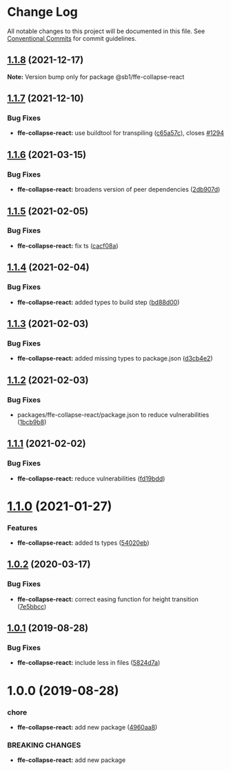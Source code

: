 # Change Log

All notable changes to this project will be documented in this file.
See [Conventional Commits](https://conventionalcommits.org) for commit guidelines.

## [1.1.8](https://github.com/SpareBank1/designsystem/compare/@sb1/ffe-collapse-react@1.1.7...@sb1/ffe-collapse-react@1.1.8) (2021-12-17)

**Note:** Version bump only for package @sb1/ffe-collapse-react





## [1.1.7](https://github.com/SpareBank1/designsystem/compare/@sb1/ffe-collapse-react@1.1.6...@sb1/ffe-collapse-react@1.1.7) (2021-12-10)


### Bug Fixes

* **ffe-collapse-react:** use buildtool for transpiling ([c65a57c](https://github.com/SpareBank1/designsystem/commit/c65a57cc5adb4ec191d9d25f66f28a9c8264e70d)), closes [#1294](https://github.com/SpareBank1/designsystem/issues/1294)





## [1.1.6](https://github.com/SpareBank1/designsystem/compare/@sb1/ffe-collapse-react@1.1.5...@sb1/ffe-collapse-react@1.1.6) (2021-03-15)


### Bug Fixes

* **ffe-collapse-react:** broadens version of peer dependencies ([2db907d](https://github.com/SpareBank1/designsystem/commit/2db907d88e81630645fb865c92f5c6494275b452))





## [1.1.5](https://github.com/SpareBank1/designsystem/compare/@sb1/ffe-collapse-react@1.1.4...@sb1/ffe-collapse-react@1.1.5) (2021-02-05)


### Bug Fixes

* **ffe-collapse-react:** fix ts ([cacf08a](https://github.com/SpareBank1/designsystem/commit/cacf08a2e4ab5b9fa65f6e6eb55ae3e7b63ddee5))





## [1.1.4](https://github.com/SpareBank1/designsystem/compare/@sb1/ffe-collapse-react@1.1.3...@sb1/ffe-collapse-react@1.1.4) (2021-02-04)


### Bug Fixes

* **ffe-collapse-react:** added types to build step ([bd88d00](https://github.com/SpareBank1/designsystem/commit/bd88d00cdc84ff75601c4d651befa445c2c1fbf5))





## [1.1.3](https://github.com/SpareBank1/designsystem/compare/@sb1/ffe-collapse-react@1.1.2...@sb1/ffe-collapse-react@1.1.3) (2021-02-03)


### Bug Fixes

* **ffe-collapse-react:** added missing types to package.json ([d3cb4e2](https://github.com/SpareBank1/designsystem/commit/d3cb4e25b18aa430276f645df274e3670c9e676a))





## [1.1.2](https://github.com/SpareBank1/designsystem/compare/@sb1/ffe-collapse-react@1.1.1...@sb1/ffe-collapse-react@1.1.2) (2021-02-03)


### Bug Fixes

* packages/ffe-collapse-react/package.json to reduce vulnerabilities ([1bcb9b8](https://github.com/SpareBank1/designsystem/commit/1bcb9b8e270894902982c579f28ca49c1555f3e2))





## [1.1.1](https://github.com/SpareBank1/designsystem/compare/@sb1/ffe-collapse-react@1.1.0...@sb1/ffe-collapse-react@1.1.1) (2021-02-02)


### Bug Fixes

* **ffe-collapse-react:** reduce vulnerabilities ([fd19bdd](https://github.com/SpareBank1/designsystem/commit/fd19bdd19a51a03052db301123eadbcd95908ec7))





# [1.1.0](https://github.com/SpareBank1/designsystem/compare/@sb1/ffe-collapse-react@1.0.2...@sb1/ffe-collapse-react@1.1.0) (2021-01-27)


### Features

* **ffe-collapse-react:** added ts types ([54020eb](https://github.com/SpareBank1/designsystem/commit/54020eb9ce9a90b513adf88b28e7f2211e3fbe0b))





## [1.0.2](https://github.com/SpareBank1/designsystem/compare/@sb1/ffe-collapse-react@1.0.1...@sb1/ffe-collapse-react@1.0.2) (2020-03-17)

### Bug Fixes

-   **ffe-collapse-react:** correct easing function for height transition ([7e5bbcc](https://github.com/SpareBank1/designsystem/commit/7e5bbcc294e65d98f09aab1c26feffd221052ee3))

## [1.0.1](https://github.com/SpareBank1/designsystem/compare/@sb1/ffe-collapse-react@1.0.0...@sb1/ffe-collapse-react@1.0.1) (2019-08-28)

### Bug Fixes

-   **ffe-collapse-react:** include less in files ([5824d7a](https://github.com/SpareBank1/designsystem/commit/5824d7a))

# 1.0.0 (2019-08-28)

### chore

-   **ffe-collapse-react:** add new package ([4960aa8](https://github.com/SpareBank1/designsystem/commit/4960aa8))

### BREAKING CHANGES

-   **ffe-collapse-react:** add new package
